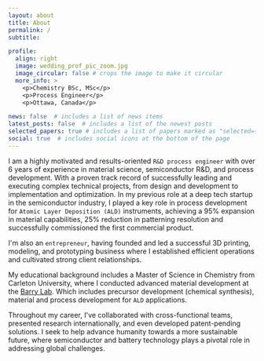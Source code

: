 ```yaml
---
layout: about
title: About
permalink: /
subtitle: 

profile:
  align: right
  image: wedding_prof_pic_zoom.jpg
  image_circular: false # crops the image to make it circular
  more_info: >
    <p>Chemistry BSc, MSc</p>
    <p>Process Engineer</p>
    <p>Ottawa, Canada</p>

news: false  # includes a list of news items
latest_posts: false  # includes a list of the newest posts
selected_papers: true # includes a list of papers marked as "selected={true}"
social: true  # includes social icons at the bottom of the page
---
```


I am a highly motivated and results-oriented `R&D process engineer` with over 6 years of experience in material science, semiconductor R&D, and process development. With a proven track record of successfully leading and executing complex technical projects, from design and development to implementation and optimization. In my previous role at a deep tech startup in the semiconductor industry, I played a key role in process development for `Atomic Layer Deposition (ALD)` instruments, achieving a 95% expansion in material capabilities, 25% reduction in patterning resolution and successfully commissioned the first commercial product.

I'm also an `entrepreneur`, having founded and led a successful 3D printing, modeling, and prototyping business where I established efficient operations and cultivated strong client relationships. 

My educational background includes a Master of Science in Chemistry from Carleton University, where I conducted advanced material development at the [Barry Lab](https://carleton.ca/barrylab/). Which includes precursor development (chemical synthesis), material and process development for `ALD` applications. 

Throughout my career, I've collaborated with cross-functional teams, presented research internationally, and even developed patent-pending solutions. I seek to help advance humanity towards a more sustainable future, where semiconductor and battery technology plays a pivotal role in addressing global challenges.